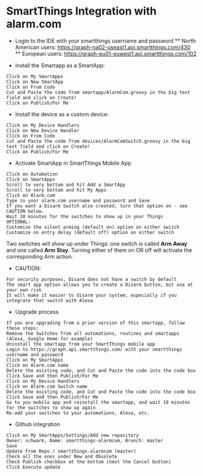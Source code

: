# SmartThings Integration with alarm.com


* Login to the IDE with your smartthings username and password
** North American users: https://graph-na02-useast1.api.smartthings.com/430
** European users: https://graph-eu01-euwest1.api.smartthings.com/102

* Install the Smartapp as a SmartApp:
```
Click on My SmartApps
Click on New SmartApp
Click on From Code
Cut and Paste the code from smartapp/AlarmCom.groovy in the big text field and click on Create!
Click on Publish/For Me
```

* Install the device as a custom device:
```
Click on My Device Handlers
Click on New Device Handler
Click on From Code
Cut and Paste the code from devices/AlarmComSwitch.groovy in the big text field and click on Create!
Click on Publish/For Me
```

 * Activate SmartApp in SmartThings Mobile App
```
Click on Automation
Click on SmartApps
Scroll to very bottom and hit Add a SmartApp
Scroll to very bottom and hit My Apps
Click on Alarm.com
Type in your alarm.com username and password and Save
If you want a Disarm Switch also created, turn that option on - see CAUTION below.
Wait 10 minutes for the switches to show up in your Things
OPTIONAL:
Customize the silent arming (default on) option on either switch
Customize no entry delay (default off) option on either switch
```

Two switches will show up under Things: one switch is called **Arm Away** and one called **Arm Stay**. Turning either of them on OR off will activate the corresponding Arm action.

* CAUTION: 
```
For security purposes, Disarm does not have a switch by default
The smart app option allows you to create a Disarm button, but use at your own risk
It will make it easier to disarm your system, especially if you integrate that switch with Alexa
```

* Upgrade process
```
If you are upgrading from a prior version of this smartapp, follow these steps:
Remove the Switches from all automations, routines and smartapps (Alexa, Google Home for example)
Uninstall the smartapp from your SmartThings mobile app
Login to https://graph.api.smartthings.com/ with your smartthings username and password
Click on My SmartApps
Click on Alarm.com name
Delete the existing code, and Cut and Paste the code into the code box
Click Save and then Publish/For Me
Click on My Device Handlers
Click on Alarm.com Switch name
Delete the existing code, and Cut and Paste the code into the code box
Click Save and then Publish/For Me
Go to you mobile app and reinstall the smartapp, and wait 10 minutes for the switches to show up again
Re-add your switches to your automations, Alexa, etc.
```

* Github integration 
```
Click on My SmartApps/Settings/Add new repository
Owner: schwark, Name: smartthings-alarmcom, Branch: master
Save
Update from Repo / smartthings-alarmcom (master)
Check all the ones under New and Obsolete
Check Publish checkbox at the bottom (next the Cancel button)
Click Execute update
```
